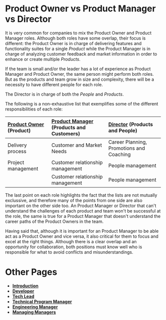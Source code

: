 # Product Owner vs Product Manager vs Director

It is very common for companies to mix the Product Owner and Product Manager roles. Although both roles have some overlap, 
their focus is different: the Product Owner is in charge of delivering features and functionality suites for a single *Product* 
while the Product Manager is in charge of analyzing customer feedback and market information in order to enhance or
create multiple *Products*.

If the team is small and/or the leader has a lot of experience as Product Manager and Product Owner, the same person might 
perform both roles. But as the products and team grow in size and complexity, 
there will be a necessity to have different people for each role.

The Director is in charge of both the *People* and *Products*.

The following is a non-exhaustive list that exemplifies some of the different responsibilities of each role:

| [Product Owner](ProductOwner.md) (Product) | [Product Manager](ProductManager.md) (Products and Customers) | [Director](Director.md) (Products and People)|
| :--- | :--- | :--- |
| Delivery process | Customer and Market Needs | Career Planning, Promotions and Coaching |
| Project management | Customer relationship management | People management |
|  | Customer relationship management | People management |

The last point on each role highlights the fact that the lists are not mutually exclussive, 
and therefore many of the points from one side are also important on the other side too. 
An Product Manager or Director that can't understand the challenges of each product and team won't be successful at the role, 
the same is true for a Product Manager that doesn't understand the career paths of the Product Owners in the team. 

Having said that, although it is important for an Product Manager to be able act as a Product Owner and vice versa, 
it also critical for them to focus and excel at the right things. Although there is a clear overlap and an opportunity 
for collaboration, both positions must know well who is responsible for what to avoid conflicts and misunderstandings.


# Other Pages

* [**Introduction**](README.md)
* [**Developer**](Developer.md)
* [**Tech Lead**](TechLead.md)
* [**Technical Program Manager**](TechnicalProgramManager.md)
* [**Engineering Manager**](EngineeringManager.md)
* [**Managing Managers**](Managing-Managers.md)
